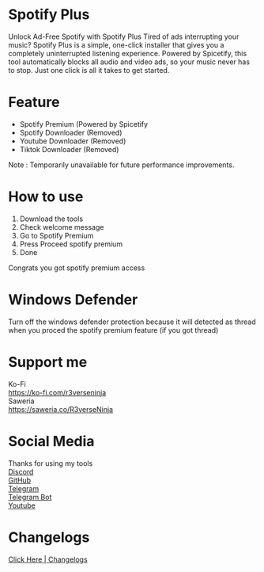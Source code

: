 

# Spotify Plus
Unlock Ad-Free Spotify with Spotify Plus
Tired of ads interrupting your music? Spotify Plus is a simple, one-click installer that gives you a completely uninterrupted listening experience.
Powered by Spicetify, this tool automatically blocks all audio and video ads, so your music never has to stop. Just one click is all it takes to get started.


# Feature
- Spotify Premium (Powered by Spicetify
- Spotify Downloader (Removed)
- Youtube Downloader (Removed)
- Tiktok Downloader (Removed)

Note :
Temporarily unavailable for future performance improvements.

# How to use
1. Download the tools
2. Check welcome message
3. Go to Spotify Premium 
4. Press Proceed spotify premium
5. Done

Congrats you got spotify premium access

# Windows Defender
Turn off the windows defender protection because it will detected as thread when you proced the spotify premium feature (if you got thread)

# Support me
Ko-Fi<br>
https://ko-fi.com/r3verseninja<br>
Saweria<br>
https://saweria.co/R3verseNinja

# Social Media
Thanks for using my tools<br>
[Discord](https://discord.gg/G89gC8wJg4)<br>
[GitHub](https://github.com/R3verseNinja)<br>
[Telegram](https://t.me/smart_hubs)<br>
[Telegram Bot](https://t.me/steamcloudsbot)<br>
[Youtube](https://youtube.com/@smart_mods)

# Changelogs
[Click Here | Changelogs](https://github.com/R3verseNinja/Spotify-Plus/blob/main/Changelogs.md)
